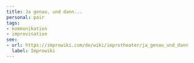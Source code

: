 ```yaml
---
title: Ja genau, und dann...
personal: pair
tags:
- kommunikation
- improvisation
see:
- url: https://improwiki.com/de/wiki/improtheater/ja_genau_und_dann
  label: Improwiki
---
```

